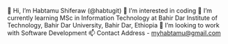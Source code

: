  👋 Hi, I’m Habtamu Shiferaw (@habtugit)
 👀 I’m interested in coding
 🌱 I’m currently learning MSc in Information Technology at Bahir Dar Institute of Technology, Bahir Dar University, Bahir Dar, Ethiopia
 💞️ I’m looking to work with Software Development
 📫 Contact Address - myhabtamu@gmail.com

<!---
habtugit/habtugit is a ✨ special ✨ repository because its `README.md` (this file) appears on your GitHub profile.
You can click the Preview link to take a look at your changes.
--->
